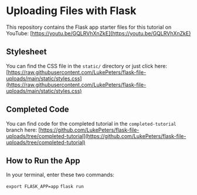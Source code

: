 # Uploading Files with Flask

This repository contains the Flask app starter files for this tutorial on YouTube: [https://youtu.be/GQLRVhXnZkE](https://youtu.be/GQLRVhXnZkE)

## Stylesheet

You can find the CSS file in the `static/` directory or just click here: [https://raw.githubusercontent.com/LukePeters/flask-file-uploads/main/static/styles.css](https://raw.githubusercontent.com/LukePeters/flask-file-uploads/main/static/styles.css)

## Completed Code

You can find code for the completed tutorial in the `completed-tutorial` branch here: [https://github.com/LukePeters/flask-file-uploads/tree/completed-tutorial](https://github.com/LukePeters/flask-file-uploads/tree/completed-tutorial)

## How to Run the App

In your terminal, enter these two commands:

`export FLASK_APP=app`
`flask run`